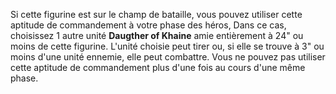 Si cette figurine est sur le champ de bataille, vous pouvez utiliser cette aptitude de commandement 
à votre phase des héros, Dans ce cas, choisissez 1 autre unité **Daugther of Khaine** amie 
entièrement à 24" ou moins de cette figurine. L'unité choisie peut tirer ou, si elle se trouve à 
3" ou moins d'une unité ennemie, elle peut combattre. Vous ne pouvez pas utiliser cette aptitude de 
commandement plus d'une fois au cours d'une même phase.